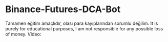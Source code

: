 # Binance-Futures-DCA-Bot
Tamamen eğitim amaçlıdır, olası para kayıplarından sorumlu değilim.
It is purely for educational purposes, I am not responsible for any possible loss of money.
Video: 
